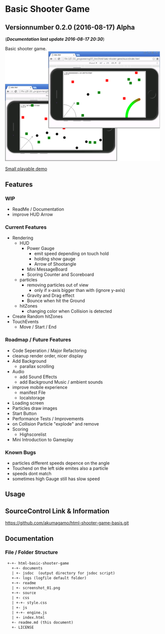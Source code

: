 # Basic Shooter Game
## Versionnumber 0.2.0 (2016-08-17) Alpha
(***Documentation last update 2016-08-17 20:30***)  

Basic shooter game. 
![Screenshot shooting black particles](https://raw.githubusercontent.com/akumagamo/html-shooter-game-basis/master/readme/screenshot_01.png "Screenshot Game Situation")  
  
[Small playable demo](https://rawgit.com/akumagamo/html-shooter-game-basis/master/source/index.html)

## Features

### WIP
* ReadMe / Documentation
* improve HUD Arrow

### Current Features
* Rendering
  * HUD
    * Power Gauge
      * emit speed depending on touch hold
      * holding show gauge
      * Arrow of Shootangle
    * Mini MessageBoard
    * Scoring Counter and Scoreboard
  * particles
    * removing particles out of view
      * only if x-axis bigger than with (ignore y-axis)
    * Gravity and Drag effect
    * Bounce when hit the Ground
  * hitZones
    * changing color when Collision is detected
* Create Random hitZones
* TouchEvents
  * Move / Start / End

### Roadmap / Future Features
* Code Seperation / Major Refactoring
* cleanup render order, nicer display
* Add Background
  * parallax scrolling
* Audio
  * add Sound Effects
  * add Background Music / ambient sounds
* improve mobile experience
  * manifest File
  * localstorage
* Loading screen
* Particles draw images
* Start Button
* Performance Tests / Improvements
* on Collision Particle "explode" and remove 
* Scoring
  * Highscorelist
* Mini Introduction to Gameplay

### Known Bugs
* particles different speeds depence on the angle
* Touchend on the left side emites also a particle
* speeds dont match
* sometimes high Gauge still has slow speed

## Usage

## SourceControl Link & Information
https://github.com/akumagamo/html-shooter-game-basis.git

## Documentation

### File / Folder Structure

     +-+- html-basic-shooter-game
       +-+- documents
       | +- jsdoc  (output directory for jsdoc script)
       +-+- logs (logfile default folder)
       +-+- readme
       | +- screenshot_01.png
       +-+- source
       | +- css
       | +-+- style.css
       | +- js
       | +-+- engine.js
       | +- index.html
       +- readme.md (this document)
       +- LICENSE

